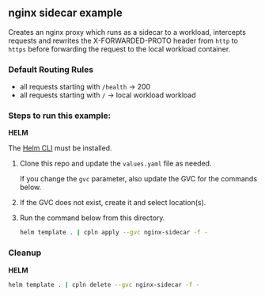 ## nginx sidecar example

Creates an nginx proxy which runs as a sidecar to a workload, intercepts requests and rewrites the X-FORWARDED-PROTO header from `http` to `https` before forwarding the request to the local workload container.

### Default Routing Rules

- all requests starting with `/health` -> 200
- all requests starting with `/` -> local workload workload

### Steps to run this example:

**HELM**

The [Helm CLI](https://helm.sh/docs/intro/install/#through-package-managers) must be installed.

1. Clone this repo and update the `values.yaml` file as needed.

   If you change the `gvc` parameter, also update the GVC for the commands below.

2. If the GVC does not exist, create it and select location(s).

3. Run the command below from this directory.

   ```bash
   helm template . | cpln apply --gvc nginx-sidecar -f -

   ```

### Cleanup

**HELM**

```bash
helm template . | cpln delete --gvc nginx-sidecar -f -
```
